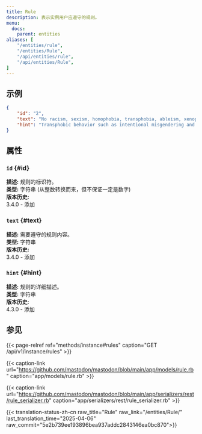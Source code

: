 ```yaml
---
title: Rule
description: 表示实例用户应遵守的规则。
menu:
  docs:
    parent: entities
aliases: [
	"/entities/rule",
	"/entities/Rule",
	"/api/entities/rule",
	"/api/entities/Rule",
]
---
```


## 示例

```json
{
	"id": "2",
	"text": "No racism, sexism, homophobia, transphobia, ableism, xenophobia, or casteism.",
	"hint": "Transphobic behavior such as intentional misgendering and deadnaming is strictly prohibited. Promotion of \"conversion therapy\" is strictly prohibited. Criticism of governments and religions is permissible unless being used as a proxy for discrimination."
}
```

## 属性

### `id` {#id}

**描述:** 规则的标识符。\
**类型:** 字符串 (从整数转换而来，但不保证一定是数字)\
**版本历史:**\
3.4.0 - 添加

### `text` {#text}

**描述:** 需要遵守的规则内容。\
**类型:** 字符串 \
**版本历史:**\
3.4.0 - 添加

### `hint` {#hint}

**描述:** 规则的详细描述。\
**类型:** 字符串 \
**版本历史:**\
4.3.0 - 添加

## 参见

{{< page-relref ref="methods/instance#rules" caption="GET /api/v1/instance/rules" >}}

{{< caption-link url="https://github.com/mastodon/mastodon/blob/main/app/models/rule.rb" caption="app/models/rule.rb" >}}

{{< caption-link url="https://github.com/mastodon/mastodon/blob/main/app/serializers/rest/rule_serializer.rb" caption="app/serializers/rest/rule_serializer.rb" >}}

{{< translation-status-zh-cn raw_title="Rule" raw_link="/entities/Rule/" last_translation_time="2025-04-06" raw_commit="5e2b739ee193896bea937addc2843146ea0bc870">}}
